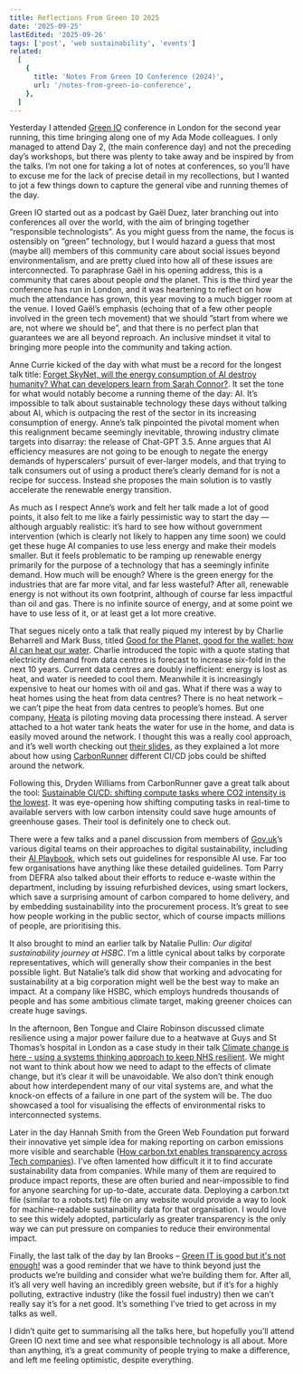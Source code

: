 ```yaml
---
title: Reflections From Green IO 2025
date: '2025-09-25'
lastEdited: '2025-09-26'
tags: ['post', 'web sustainability', 'events']
related:
  [
    {
      title: 'Notes From Green IO Conference (2024)',
      url: '/notes-from-green-io-conference',
    },
  ]
---
```


Yesterday I attended [Green IO](https://greenio.tech/conference/15/london-2025-september) conference in London for the second year running, this time bringing along one of my Ada Mode colleagues. I only managed to attend Day 2, (the main conference day) and not the preceding day’s workshops, but there was plenty to take away and be inspired by from the talks. I’m not one for taking a lot of notes at conferences, so you’ll have to excuse me for the lack of precise detail in my recollections, but I wanted to jot a few things down to capture the general vibe and running themes of the day.

<!--excerpt-->

Green IO started out as a podcast by Gaël Duez, later branching out into conferences all over the world, with the aim of bringing together “responsible technologists”. As you might guess from the name, the focus is ostensibly on ”green” technology, but I would hazard a guess that most (maybe all) members of this community care about social issues beyond environmentalism, and are pretty clued into how all of these issues are interconnected. To paraphrase Gaël in his opening address, this is a community that cares about people _and_ the planet. This is the third year the conference has run in London, and it was heartening to reflect on how much the attendance has grown, this year moving to a much bigger room at the venue. I loved Gaël’s emphasis (echoing that of a few other people involved in the green tech movement) that we should ”start from where we are, not where we should be”, and that there is no perfect plan that guarantees we are all beyond reproach. An inclusive mindset it vital to bringing more people into the community and taking action.

Anne Currie kicked of the day with what must be a record for the longest talk title: [Forget SkyNet, will the energy consumption of AI destroy humanity? What can developers learn from Sarah Connor?](https://drive.google.com/file/d/1OCV5aIR8Yh2En2u9rYmdQrlSSqXVlXWh/view). It set the tone for what would notably become a running theme of the day: AI. It’s impossible to talk about sustainable technology these days without talking about AI, which is outpacing the rest of the sector in its increasing consumption of energy. Anne’s talk pinpointed the pivotal moment when this realignment became seemingly inevitable, throwing industry climate targets into disarray: the release of Chat-GPT 3.5. Anne argues that AI efficiency measures are not going to be enough to negate the energy demands of hyperscalers’ pursuit of ever-larger models, and that trying to talk consumers out of using a product there’s clearly demand for is not a recipe for success. Instead she proposes the main solution is to vastly accelerate the renewable energy transition.

As much as I respect Anne’s work and felt her talk made a lot of good points, it also felt to me like a fairly pessimistic way to start the day — although arguably realistic: it’s hard to see how without government intervention (which is clearly not likely to happen any time soon) we could get these huge AI companies to use less energy and make their models smaller. But it feels problematic to be ramping up renewable energy primarily for the purpose of a technology that has a seemingly infinite demand. How much will be enough? Where is the green energy for the industries that are far more vital, and far less wasteful? After all, renewable energy is not without its own footprint, although of course far less impactful than oil and gas. There is no infinite source of energy, and at some point we have to use less of it, or at least get a lot more creative.

That segues nicely onto a talk that really piqued my interest by by Charlie Beharrell and Mark Buss, titled [Good for the Planet, good for the wallet: how AI can heat our water](https://drive.google.com/file/d/1Ou397MeDbeb7uNja5uG6ckEJ5CySe3Q_/view). Charlie introduced the topic with a quote stating that electricity demand from data centres is forecast to increase six-fold in the next 10 years. Current data centres are doubly inefficient: energy is lost as heat, and water is needed to cool them. Meanwhile it is increasingly expensive to heat our homes with oil and gas. What if there was a way to heat homes using the heat from data centres? There is no heat network – we can’t pipe the heat from data centres to people’s homes. But one company, [Heata](https://www.heata.co/) is piloting moving data processing there instead. A server attached to a hot water tank heats the water for use in the home, and data is easily moved around the network. I thought this was a really cool approach, and it’s well worth checking out [their slides](https://drive.google.com/file/d/1Ou397MeDbeb7uNja5uG6ckEJ5CySe3Q_/view), as they explained a lot more about how using [CarbonRunner](https://carbonrunner.io/) different CI/CD jobs could be shifted around the network.

Following this, Dryden Williams from CarbonRunner gave a great talk about the tool: [Sustainable CI/CD: shifting compute tasks where CO2 intensity is the lowest](https://drive.google.com/file/d/1QbfG4GkFZVjvWCDWmrTcvrPM8l4Ccgiz/view). It was eye-opening how shifting computing tasks in real-time to available servers with low carbon intensity could save huge amounts of greenhouse gases. Their tool is definitely one to check out.

There were a few talks and a panel discussion from members of [Gov.uk](https://www.gov.uk/)’s various digital teams on their approaches to digital sustainability, including their [AI Playbook](https://www.gov.uk/government/publications/ai-playbook-for-the-uk-government/artificial-intelligence-playbook-for-the-uk-government-html), which sets out guidelines for responsible AI use. Far too few organisations have anything like these detailed guidelines. Tom Parry from DEFRA also talked about their efforts to reduce e-waste within the department, including by issuing refurbished devices, using smart lockers, which save a surprising amount of carbon compared to home delivery, and by embedding sustainability into the procurement process. It’s great to see how people working in the public sector, which of course impacts millions of people, are prioritising this.

It also brought to mind an earlier talk by Natalie Pullin: _Our digital sustainability journey at HSBC_. I’m a little cynical about talks by corporate representatives, which will generally show their companies in the best possible light. But Natalie’s talk did show that working and advocating for sustainability at a big corporation might well be the best way to make an impact. At a company like HSBC, which employs hundreds thousands of people and has some ambitious climate target, making greener choices can create huge savings.

In the afternoon, Ben Tongue and Claire Robinson discussed climate resilience using a major power failure due to a heatwave at Guys and St Thomas’s hospital in London as a case study in their talk [Climate change is here - using a systems thinking approach to keep NHS resilient](https://drive.google.com/file/d/1IaQV4E03x786vEPq45k-G9OrVfqiwMWs/view). We might not want to think about how we need to adapt to the effects of climate change, but it’s clear it will be unavoidable. We also don’t think enough about how interdependent many of our vital systems are, and what the knock-on effects of a failure in one part of the system will be. The duo showcased a tool for visualising the effects of environmental risks to interconnected systems.

Later in the day Hannah Smith from the Green Web Foundation put forward their innovative yet simple idea for making reporting on carbon emissions more visible and searchable ([How carbon.txt enables transparency across Tech companies](https://drive.google.com/file/d/1OMQ42XcSFJlIm5c1gL5lMzLWEJVUvfOQ/view)). I’ve often lamented how difficult it it to find accurate sustainability data from companies. While many of them are required to produce impact reports, these are often buried and near-impossible to find for anyone searching for up-to-date, accurate data. Deploying a carbon.txt file (similar to a robots.txt) file on any website would provide a way to look for machine-readable sustainability data for that organisation. I would love to see this widely adopted, particularly as greater transparency is the only way we can put pressure on companies to reduce their environmental impact.

Finally, the last talk of the day by Ian Brooks – [Green IT is good but it's not enough!](https://drive.google.com/file/d/1HQXpoUHfh9RzFN-HTtsZr1dfHRvcEPcg/view) was a good reminder that we have to think beyond just the products we’re building and consider what we’re building them for. After all, it’s all very well having an incredibly green website, but if it’s for a highly polluting, extractive industry (like the fossil fuel industry) then we can’t really say it’s for a net good. It’s something I’ve tried to get across in my talks as well.

I didn’t quite get to summarising all the talks here, but hopefully you’ll attend Green IO next time and see what responsible technology is all about. More than anything, it’s a great community of people trying to make a difference, and left me feeling optimistic, despite everything.
